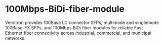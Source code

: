 # 100Mbps-BiDi-fiber-module
Versitron provides 100Base LC connector SFPs, multimode and singlemode 100Base-FX SFPs, and 100Mbps BiDi fiber modules for reliable Fast Ethernet fiber connectivity across industrial, commercial, and municipal networks.
